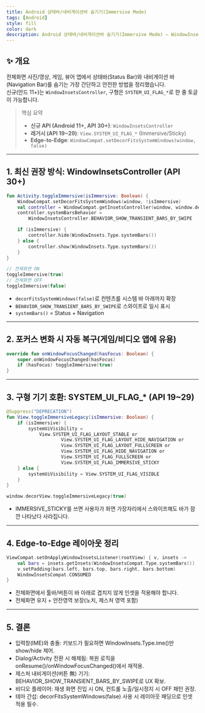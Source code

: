 ```yaml
---
title: Android 상태바/네비게이션바 숨기기(Immersive Mode)
tags: [Android]
style: fill
color: dark
description: Android 상태바/네비게이션바 숨기기(Immersive Mode) – WindowInsetsController / SYSTEM_UI_FLAG 한 줄 토글
---
```


## ✨ 개요


전체화면 사진/영상, 게임, 뷰어 앱에서 상태바(Status Bar)와 내비게이션 바(Navigation Bar)를 숨기는 가장 간단하고 안전한 방법을 정리했습니다.  
신규(안드 11+)는 `WindowInsetsController`, 구형은 `SYSTEM_UI_FLAG_*`로 한 줄 토글이 가능합니다.

> 핵심 요약
> - **신규 API (Android 11+, API 30+)**: `WindowInsetsController`
> - **레거시 (API 19~29)**: `View.SYSTEM_UI_FLAG_*` (Immersive/Sticky)
> - **Edge-to-Edge**: `WindowCompat.setDecorFitsSystemWindows(window, false)`

---

## 1. 최신 권장 방식: WindowInsetsController (API 30+)

```kotlin
fun Activity.toggleImmersive(isImmersive: Boolean) {
    WindowCompat.setDecorFitsSystemWindows(window, !isImmersive)
    val controller = WindowCompat.getInsetsController(window, window.decorView) ?: return
    controller.systemBarsBehavior =
        WindowInsetsController.BEHAVIOR_SHOW_TRANSIENT_BARS_BY_SWIPE

    if (isImmersive) {
        controller.hide(WindowInsets.Type.systemBars())
    } else {
        controller.show(WindowInsets.Type.systemBars())
    }
}

// 전체화면 ON
toggleImmersive(true)
// 전체화면 OFF
toggleImmersive(false)
```
- `decorFitsSystemWindows(false)`로 컨텐츠를 시스템 바 아래까지 확장
- `BEHAVIOR_SHOW_TRANSIENT_BARS_BY_SWIPE`로 스와이프로 일시 표시
- `systemBars()` = Status + Navigation


---

## 2. 포커스 변화 시 자동 복구(게임/비디오 앱에 유용)

```kotlin
override fun onWindowFocusChanged(hasFocus: Boolean) {
    super.onWindowFocusChanged(hasFocus)
    if (hasFocus) toggleImmersive(true)
}
```

---

## 3. 구형 기기 호환: SYSTEM_UI_FLAG_* (API 19~29)

```kotlin
@Suppress("DEPRECATION")
fun View.toggleImmersiveLegacy(isImmersive: Boolean) {
    if (isImmersive) {
        systemUiVisibility =
            View.SYSTEM_UI_FLAG_LAYOUT_STABLE or
                    View.SYSTEM_UI_FLAG_LAYOUT_HIDE_NAVIGATION or
                    View.SYSTEM_UI_FLAG_LAYOUT_FULLSCREEN or
                    View.SYSTEM_UI_FLAG_HIDE_NAVIGATION or
                    View.SYSTEM_UI_FLAG_FULLSCREEN or
                    View.SYSTEM_UI_FLAG_IMMERSIVE_STICKY
    } else {
        systemUiVisibility = View.SYSTEM_UI_FLAG_VISIBLE
    }
}

window.decorView.toggleImmersiveLegacy(true)
```
- IMMERSIVE_STICKY를 쓰면 사용자가 화면 가장자리에서 스와이프해도 바가 잠깐 나타났다 사라집니다.

---

## 4. Edge-to-Edge 레이아웃 정리

```kotlin
ViewCompat.setOnApplyWindowInsetsListener(rootView) { v, insets ->
    val bars = insets.getInsets(WindowInsetsCompat.Type.systemBars())
    v.setPadding(bars.left, bars.top, bars.right, bars.bottom)
    WindowInsetsCompat.CONSUMED
}
```
- 전체화면에서 툴바/버튼이 바 아래로 겹치지 않게 인셋을 적용해야 합니다.
- 전체화면 유지 + 안전영역 보장(노치, 제스처 영역 포함)

---

## 5. 결론

- 입력창(IME)와 충돌: 키보드가 필요하면 WindowInsets.Type.ime()만 show/hide 제어.
- Dialog/Activity 전환 시 해제됨: 복원 로직을 onResume()/onWindowFocusChanged()에서 재적용.
- 제스처 내비게이션(버튼 無) 기기: BEHAVIOR_SHOW_TRANSIENT_BARS_BY_SWIPE로 UX 확보.
- 비디오 플레이어: 재생 화면 진입 시 ON, 컨트롤 노출/일시정지 시 OFF 패턴 권장.
- 테마 간섭: decorFitsSystemWindows(false) 사용 시 레이아웃 패딩으로 인셋 적용 필수.
